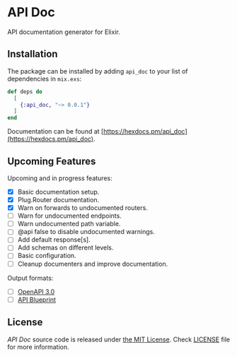 # API Doc

API documentation generator for Elixir.

## Installation

The package can be installed by adding `api_doc`
to your list of dependencies in `mix.exs`:

```elixir
def deps do
  [
    {:api_doc, "~> 0.0.1"}
  ]
end
```

Documentation can be found at
[https://hexdocs.pm/api_doc](https://hexdocs.pm/api_doc).

## Upcoming Features

Upcoming and in progress features:

  * [X] Basic documentation setup.
  * [X] Plug.Router documentation.
  * [X] Warn on forwards to undocumented routers.
  * [ ] Warn for undocumented endpoints.
  * [ ] Warn undocumented path variable.
  * [ ] @api false to disable undocumented warnings.
  * [ ] Add default response[s].
  * [ ] Add schemas on different levels.
  * [ ] Basic configuration.
  * [ ] Cleanup documenters and improve documentation.

Output formats:
  * [ ] [OpenAPI 3.0](https://github.com/OAI/OpenAPI-Specification)
  * [ ] [API Blueprint](https://apiblueprint.org/documentation/specification.html)

## License

_API Doc_ source code is released under [the MIT License](LICENSE).
Check [LICENSE](LICENSE) file for more information.
